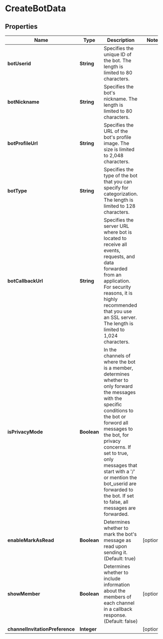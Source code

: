 

# CreateBotData


## Properties

| Name | Type | Description | Notes |
|------------ | ------------- | ------------- | -------------|
|**botUserid** | **String** | Specifies the unique ID of the bot. The length is limited to 80 characters. |  |
|**botNickname** | **String** | Specifies the bot&#39;s nickname. The length is limited to 80 characters. |  |
|**botProfileUrl** | **String** | Specifies the URL of the bot&#39;s profile image. The size is limited to 2,048 characters. |  |
|**botType** | **String** | Specifies the type of the bot that you can specify for categorization. The length is limited to 128 characters. |  |
|**botCallbackUrl** | **String** | Specifies the server URL where bot is located to receive all events, requests, and data forwarded from an application. For security reasons, it is highly recommended that you use an SSL server. The length is limited to 1,024 characters. |  |
|**isPrivacyMode** | **Boolean** | In the channels of where the bot is a member, determines whether to only forward the messages with the specific conditions to the bot or forword all messages to the bot, for privacy concerns. If set to true, only messages that start with a &#39;/&#39; or mention the bot_userid are forwarded to the bot. If set to false, all messages are forwarded. |  |
|**enableMarkAsRead** | **Boolean** | Determines whether to mark the bot&#39;s message as read upon sending it. (Default: true) |  [optional] |
|**showMember** | **Boolean** | Determines whether to include information about the members of each channel in a callback response. (Default: false) |  [optional] |
|**channelInvitationPreference** | **Integer** |  |  [optional] |



